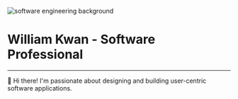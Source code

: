 ![software engineering background](https://linkedinbackground.com/download/1076/1076-The-Code.jpg)
# William Kwan - Software Professional
----------
[](https://github.com/Artisan-Consulting/Artisan-Consulting/blob/main/README.md#william-kwan---software-professional)

👋 Hi there! I'm passionate about designing and building user-centric software applications.


